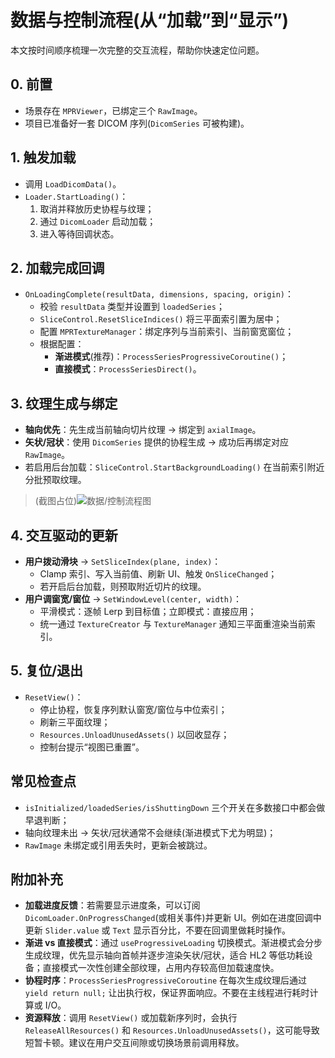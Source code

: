 # 数据与控制流程(从“加载”到“显示”)

本文按时间顺序梳理一次完整的交互流程，帮助你快速定位问题。

## 0. 前置
- 场景存在 `MPRViewer`，已绑定三个 `RawImage`。
- 项目已准备好一套 DICOM 序列(`DicomSeries` 可被构建)。

## 1. 触发加载
- 调用 `LoadDicomData()`。
- `Loader.StartLoading()`：
  1) 取消并释放历史协程与纹理；
  2) 通过 `DicomLoader` 启动加载；
  3) 进入等待回调状态。

## 2. 加载完成回调
- `OnLoadingComplete(resultData, dimensions, spacing, origin)`：
  - 校验 `resultData` 类型并设置到 `loadedSeries`；
  - `SliceControl.ResetSliceIndices()` 将三平面索引置为居中；
  - 配置 `MPRTextureManager`：绑定序列与当前索引、当前窗宽窗位；
  - 根据配置：
    - **渐进模式**(推荐)：`ProcessSeriesProgressiveCoroutine()`；
    - **直接模式**：`ProcessSeriesDirect()`。

## 3. 纹理生成与绑定
- **轴向优先**：先生成当前轴向切片纹理 → 绑定到 `axialImage`。
- **矢状/冠状**：使用 `DicomSeries` 提供的协程生成 → 成功后再绑定对应 `RawImage`。
- 若启用后台加载：`SliceControl.StartBackgroundLoading()` 在当前索引附近分批预取纹理。

> (截图占位)![数据/控制流程图](./images/placeholder-flow.png)

## 4. 交互驱动的更新
- **用户拨动滑块** → `SetSliceIndex(plane, index)`：
  - Clamp 索引、写入当前值、刷新 UI、触发 `OnSliceChanged`；
  - 若开启后台加载，则预取附近切片的纹理。
- **用户调窗宽/窗位** → `SetWindowLevel(center, width)`：
  - 平滑模式：逐帧 Lerp 到目标值；立即模式：直接应用；
  - 统一通过 `TextureCreator` 与 `TextureManager` 通知三平面重渲染当前索引。

## 5. 复位/退出
- `ResetView()`：
  - 停止协程，恢复序列默认窗宽/窗位与中位索引；
  - 刷新三平面纹理；
  - `Resources.UnloadUnusedAssets()` 以回收显存；
  - 控制台提示“视图已重置”。

## 常见检查点
- `isInitialized/loadedSeries/isShuttingDown` 三个开关在多数接口中都会做早退判断；
- 轴向纹理未出 → 矢状/冠状通常不会继续(渐进模式下尤为明显)；
- `RawImage` 未绑定或引用丢失时，更新会被跳过。

## 附加补充

- **加载进度反馈**：若需要显示进度条，可以订阅 `DicomLoader.OnProgressChanged`(或相关事件)并更新 UI。例如在进度回调中更新 `Slider.value` 或 `Text` 显示百分比，不要在回调里做耗时操作。
- **渐进 vs 直接模式**：通过 `useProgressiveLoading` 切换模式。渐进模式会分步生成纹理，优先显示轴向首帧并逐步渲染矢状/冠状，适合 HL2 等低功耗设备；直接模式一次性创建全部纹理，占用内存较高但加载速度快。
- **协程时序**：`ProcessSeriesProgressiveCoroutine` 在每次生成纹理后通过 `yield return null;` 让出执行权，保证界面响应。不要在主线程进行耗时计算或 I/O。
- **资源释放**：调用 `ResetView()` 或加载新序列时，会执行 `ReleaseAllResources()` 和 `Resources.UnloadUnusedAssets()`，这可能导致短暂卡顿。建议在用户交互间隙或切换场景前调用释放。